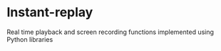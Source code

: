 # Instant-replay
Real time playback and screen recording functions implemented using Python libraries
